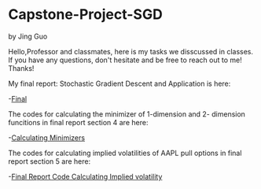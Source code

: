 # Capstone-Project-SGD
by Jing Guo

Hello,Professor and classmates, here is my tasks we disscussed in classes. If you have any questions, don't hesitate and be free to reach out to me!
Thanks!

My final report: Stochastic Gradient Descent and Application is here:

-[Final](Stochastic_Gradient_Descent_and_Applications.pdf)

The codes for calculating the minimizer of 1-dimension and 2- dimension funcitions in final report section 4 are here:

-[Calculating Minimizers](HW2_Apply_GD_and_NGD_to_find_1_dimension_and_2_dimension_functions'_minimizers.ipynb)

The codes for calculating implied volatilities of AAPL pull options in final report section 5 are here:

-[Final Report Code Calculating Implied volatility](Final_Report_Code_Calculating_Implied_volatility.ipynb)
